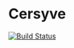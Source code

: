 # Cersyve

[![Build Status](https://github.com/yangyujie-jack/Cersyve.jl/actions/workflows/CI.yml/badge.svg?branch=master)](https://github.com/yangyujie-jack/Cersyve.jl/actions/workflows/CI.yml?query=branch%3Amaster)
